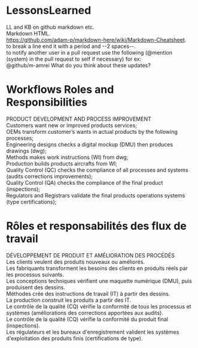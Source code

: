 # LessonsLearned

LL and KB on github markdown etc.  
Markdown HTML.  
https://github.com/adam-p/markdown-here/wiki/Markdown-Cheatsheet.  
to break a line end it with a period and --2 spaces--.  
to notify another user in a pull request use the following (@mention (system) in the pull request to self if necessary)  for ex:  
@github/m-amrei What do you think about these updates?  

# Workflows Roles and Responsibilities  

PRODUCT DEVELOPMENT AND PROCESS IMPROVEMENT  
Customers want new or improved products services;  
OEMs transform customer’s wants in actual products by the following processes;  
Engineering designs checks a digital mockup (DMU) then produces drawings (dwg);   
Methods makes work instructions (WI) from dwg;   
Production builds products aircrafts from WI;  
Quality Control (QC) checks the compliance of all processes and systems (audits corrections improvements);  
Quality Control (QA) checks the compliance of the final product (inspections);  
Regulators and Registrars validate the final products operations systems (type certifications);   

# Rôles et responsabilités des flux de travail

DÉVELOPPEMENT DE PRODUIT ET AMÉLIORATION DES PROCÉDÉS  
Les clients veulent des produits nouveaux ou améliorés.  
Les fabriquants transforment les besoins des clients en produits réels par les processus suivants.  
Les conceptions techniques vérifient une maquette numérique (DMU), puis produisent des dessins.  
Méthodes crée des instructions de travail (IT) à partir des dessins.  
La production construit les produits a partir des IT.  
Le contrôle de la qualité (CQ) vérifie la conformité de tous les processus et systèmes (améliorations des corrections apportées aux audits).  
Le contrôle de la qualité (CQ) vérifie la conformité du produit final (inspections).  
Les régulateurs et les bureaux d'enregistrement valident les systèmes d'exploitation des produits finis (certifications de type).  


